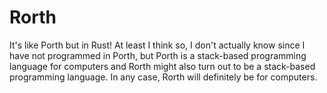 # Rorth
It's like Porth but in Rust! At least I think so, I don't actually know since I have not programmed in Porth, but Porth is a stack-based programming language for computers and Rorth might also turn out to be a stack-based programming language. In any case, Rorth will definitely be for computers.
